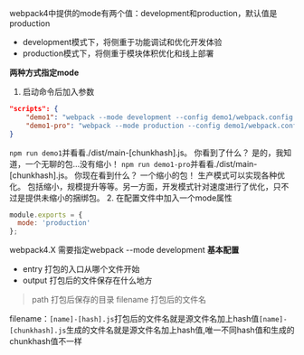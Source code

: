 webpack4中提供的mode有两个值：development和production，默认值是 production
* development模式下，将侧重于功能调试和优化开发体验
* production模式下，将侧重于模块体积优化和线上部署

**两种方式指定mode**
1. 启动命令后加入参数
```json
"scripts": {
    "demo1": "webpack --mode development --config demo1/webpack.config.js --progress",
    "demo1-pro": "webpack --mode production --config demo1/webpack.config.js --progress"
}
```
```npm run demo1```并看看./dist/main-[chunkhash].js。 你看到了什么？ 是的，我知道，一个无聊的包…没有缩小！
```npm run demo1-pro```并看看./dist/main-[chunkhash].js。  你现在看到什么？ 一个缩小的包！
生产模式可以实现各种优化。 包括缩小，规模提升等等。另一方面，开发模式针对速度进行了优化，只不过是提供未缩小的捆绑包。
2. 在配置文件中加入一个mode属性
```javascript
module.exports = {
  mode: 'production' 
};
```
webpack4.X 需要指定webpack --mode development 
**基本配置**
* entry 打包的入口从哪个文件开始
* output 打包后的文件保存在什么地方
>path 打包后保存的目录
>filename 打包后的文件名

filename：```[name]-[hash].js```打包后的文件名就是源文件名加上hash值```[name]-[chunkhash].js```生成的文件名就是源文件名加上hash值,唯一不同hash值和生成的chunkhash值不一样